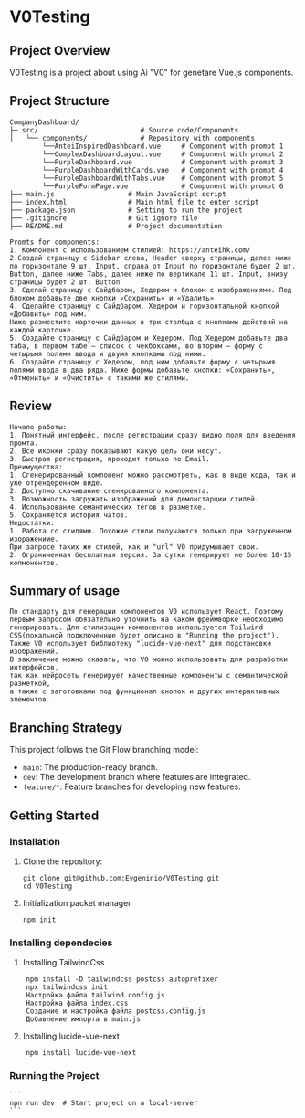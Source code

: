 # V0Testing

## Project Overview
V0Testing is a project about using Ai "V0" for genetare Vue.js components.

## Project Structure
```
CompanyDashboard/
├─ src/                         # Source code/Components
│   └── components/             # Repository with components
        └──AnteiInspiredDashboard.vue     # Component with prompt 1
        └──ComplexDashboardLayout.vue     # Component with prompt 2
        └──PurpleDashboard.vue            # Component with prompt 3
        └──PurpleDashboardWithCards.vue   # Component with prompt 4
        └──PurpleDashboardWithTabs.vue    # Component with prompt 5
        └──PurpleFormPage.vue             # Component with prompt 6
├── main.js                  # Main JavaScript script
├── index.html               # Main html file to enter script
├── package.json             # Setting to run the project
├── .gitignore               # Git ignore file
├── README.md                # Project documentation
```
```
Promts for components:
1. Компонент с использованием стилией: https://anteihk.com/
2.Создай страницу c Sidebar слева, Header сверху страницы, далее ниже по горизонтале 9 шт. Input, справа от Input по горизонтале будет 2 шт. 
Button, далее ниже Tabs, далее ниже по вертикале 11 шт. Input, внизу страницы будет 2 шт. Button 
3. Сделай страницу с Сайдбаром, Хедером и блоком с изображениями. Под блоком добавьте две кнопки «Сохранить» и «Удалить».
4. Сделайте страницу с Сайдбаром, Хедером и горизонтальной кнопкой «Добавить» под ним. 
Ниже разместите карточки данных в три столбца с кнопками действий на каждой карточке.
5. Создайте страницу с Сайдбаром и Хедером. Под Хедером добавьте два таба, в первом табе — список с чекбоксами, во втором — форму с четырьмя полями ввода и двумя кнопками под ними. 
6. Создайте страницу с Хедером, под ним добавьте форму с четырьмя полями ввода в два ряда. Ниже формы добавьте кнопки: «Сохранить», «Отменить» и «Очистить» с такими же стилями.
```

## Review 
```
Начало работы: 
1. Понятный интерфейс, после регистрации сразу видно поля для введения промта. 
2. Все иконки сразу показывают какую цель они несут. 
3. Быстрая регистрация, проходит только по Email. 
Преимущества: 
1. Сгенерированный компонент можно рассмотреть, как в виде кода, так и уже отрендеренном виде. 
2. Доступно скачивание сгенированного компонента.
3. Возможность загружать изображений для демонстарции стилей. 
4. Использование семантических тегов в разметке. 
5. Сохраняется история чатов. 
Недостатки: 
1. Работа со стилями. Похожие стили получаются только при загруженном изоражениие. 
При запросе таких же стилей, как и "url" V0 придумывает свои.
2. Ограниченная бесплатная версия. За сутки генерирует не более 10-15 копмонентов. 
```
## Summary of usage
```
По стандарту для генерации компонентов V0 использует React. Поэтому первым запросом обязательно уточнить на каком фреймворке необходимо генерировать. Для стилизации компонентов используется Tailwind CSS(локальной подключенние будет описано в "Running the project"). 
Также V0 использует библиотеку "lucide-vue-next" для подстановки изображений. 
В заключение можно сказать, что V0 можно использовать для разработки интерфейсов, 
так как нейросеть генерирует качественные компоненты с семантической разметкой, 
а также с заготовками под функционал кнопок и других интерактивных элементов. 
```
## Branching Strategy
This project follows the Git Flow branching model:
- `main`: The production-ready branch.
- `dev`: The development branch where features are integrated.
- `feature/*`: Feature branches for developing new features.

## Getting Started

### Installation
1. Clone the repository:
    ```
    git clone git@github.com:Evgeninio/V0Testing.git
    cd V0Testing
    ```

2. Initialization packet manager
    ```
    npm init
    ```
### Installing dependecies 

1. Installing TailwindCss
```
    npm install -D tailwindcss postcss autoprefixer
    npx tailwindcss init
    Настройка файла tailwind.config.js
    Настройка файла index.css
    Создание и настройка файла postcss.config.js
    Добавление импорта в main.js
```

2. Installing lucide-vue-next
```
    npm install lucide-vue-next
```

### Running the Project
    ```
    npn run dev  # Start project on a local-server
    ```